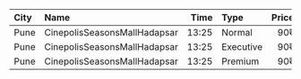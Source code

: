 | City | Name                         |  Time | Type      | Price | Capacity | Booked |
| :--- | :--------------------------- | ----: | :-------- | ----: | -------: | -----: |
| Pune | CinepolisSeasonsMallHadapsar | 13:25 | Normal    |   90₹ |       14 |      0 |
| Pune | CinepolisSeasonsMallHadapsar | 13:25 | Executive |   90₹ |       49 |      3 |
| Pune | CinepolisSeasonsMallHadapsar | 13:25 | Premium   |   90₹ |       15 |      9 |